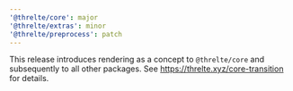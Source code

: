 ```yaml
---
'@threlte/core': major
'@threlte/extras': minor
'@threlte/preprocess': patch
---
```


This release introduces rendering as a concept to `@threlte/core` and subsequently to all other packages. See https://threlte.xyz/core-transition for details.
